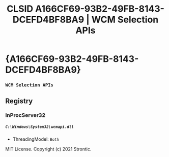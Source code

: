 ﻿---
title: "CLSID A166CF69-93B2-49FB-8143-DCEFD4BF8BA9 | WCM Selection APIs"
excerpt: What is COM-Object CLSID A166CF69-93B2-49FB-8143-DCEFD4BF8BA9?
---

# {A166CF69-93B2-49FB-8143-DCEFD4BF8BA9}

### `WCM Selection APIs`

## Registry


### InProcServer32

##### `C:\Windows\System32\wcmapi.dll`
* ThreadingModel: `Both`

MIT License. Copyright (c) 2021 Strontic.


